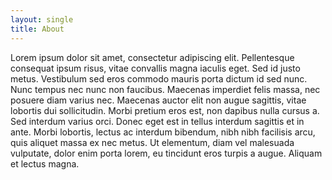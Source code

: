 ```yaml
---
layout: single
title: About
---
```


Lorem ipsum dolor sit amet, consectetur adipiscing elit. Pellentesque consequat ipsum risus, vitae convallis magna iaculis eget. Sed id justo metus. Vestibulum sed eros commodo mauris porta dictum id sed nunc. Nunc tempus nec nunc non faucibus. Maecenas imperdiet felis massa, nec posuere diam varius nec. Maecenas auctor elit non augue sagittis, vitae lobortis dui sollicitudin. Morbi pretium eros est, non dapibus nulla cursus a. Sed interdum varius orci. Donec eget est in tellus interdum sagittis et in ante. Morbi lobortis, lectus ac interdum bibendum, nibh nibh facilisis arcu, quis aliquet massa ex nec metus. Ut elementum, diam vel malesuada vulputate, dolor enim porta lorem, eu tincidunt eros turpis a augue. Aliquam et lectus magna.
